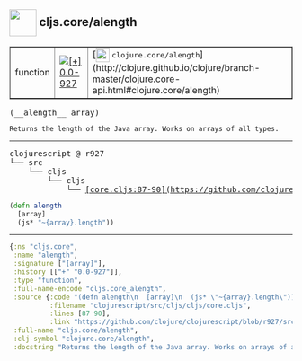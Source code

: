 ## <img width="48px" valign="middle" src="http://i.imgur.com/Hi20huC.png"> cljs.core/alength

 <table border="1">
<tr>
<td>function</td>
<td><a href="https://github.com/cljsinfo/api-refs/tree/0.0-927"><img valign="middle" alt="[+] 0.0-927" src="https://img.shields.io/badge/+-0.0--927-lightgrey.svg"></a> </td>
<td>
[<img height="24px" valign="middle" src="http://i.imgur.com/1GjPKvB.png"> <samp>clojure.core/alength</samp>](http://clojure.github.io/clojure/branch-master/clojure.core-api.html#clojure.core/alength)
</td>
</tr>
</table>

 <samp>
(__alength__ array)<br>
</samp>

```
Returns the length of the Java array. Works on arrays of all types.
```

---

 <pre>
clojurescript @ r927
└── src
    └── cljs
        └── cljs
            └── <ins>[core.cljs:87-90](https://github.com/clojure/clojurescript/blob/r927/src/cljs/cljs/core.cljs#L87-L90)</ins>
</pre>

```clj
(defn alength
  [array]
  (js* "~{array}.length"))
```


---

```clj
{:ns "cljs.core",
 :name "alength",
 :signature ["[array]"],
 :history [["+" "0.0-927"]],
 :type "function",
 :full-name-encode "cljs.core_alength",
 :source {:code "(defn alength\n  [array]\n  (js* \"~{array}.length\"))",
          :filename "clojurescript/src/cljs/cljs/core.cljs",
          :lines [87 90],
          :link "https://github.com/clojure/clojurescript/blob/r927/src/cljs/cljs/core.cljs#L87-L90"},
 :full-name "cljs.core/alength",
 :clj-symbol "clojure.core/alength",
 :docstring "Returns the length of the Java array. Works on arrays of all types."}

```
